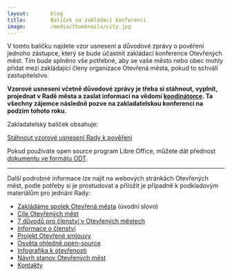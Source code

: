 ```yaml
---
layout:       blog
title:        Balíček na zakládací konferenci
image:        /media/thumbnails/city.jpg
---
```


V tomto balíčku najdete vzor usnesení a důvodové zprávy o pověření jednoho zástupce, který se bude účastnit zakládací konference Otevřených měst. Tím bude splněno vše potřebné, aby se vaše město nebo obec mohly přidat mezi
zakládající členy organizace Otevřená města, pokud to schválí zastupitelstvo.

**Vzorové usnesení včetně důvodové zprávy je třeba si stáhnout, vyplnit, projednat v Radě města a zaslat informaci na vědomí [koodinátorce](/kontakty/). Ta všechny zájemce následně pozve na zakladatelskou konferenci na podzim tohoto roku.**

Zakladatelský balíček obsahuje:

<a href="/media/docs/balicek/sablona-usneseni.doc" class="button expand success">Stáhnout vzorové usnesení Rady k pověření</a>

Pokud používáte open source program Libre Office, můžete dát přednost [dokumentu ve formátu ODT]((/media/docs/balicek/sablona-usneseni.odt)).

----

Další podrobné informace lze najít na webových stránkách Otevřených měst, podle potřeby si je prostudovat a přiložit je případně k podkladovým materiálům pro jednání Rady:

* [Zakládáme spolek Otevřená města](/zakladame-spolek.html) (úvodní slovo)
* [Cíle Otevřených měst](/cile/)
* [7 důvodů pro členství v Otevřených městech](/clenstvi/motivace/)
* [Informace o členství](/clenstvi/)
* [Projekt Otevřené smlouvy](/projekty/smlouvy/)
* [Osvěta ohledně open-source](/open-source/)
* [Infografika k otevřenosti](/media/docs/balicek/infografika-otevrenost.pdf)
* [Návrh stanov Otevřených měst](/stanovy/)
* [Kontakty](/kontakty/)
